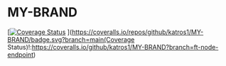# MY-BRAND

[[![Coverage Status](https://coveralls.io/repos/github/katros1/MY-BRAND/badge.svg?branch=ft-node-endpoint)](https://coveralls.io/github/katros1/MY-BRAND?branch=main)
](https://coveralls.io/repos/github/katros1/MY-BRAND/badge.svg?branch=main(Coverage Status)!:https://coveralls.io/github/katros1/MY-BRAND?branch=ft-node-endpoint)
